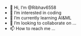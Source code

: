 - 👋 Hi, I’m @Ribhav6558
- 👀 I’m interested in coding
- 🌱 I’m currently learning AI&ML
- 💞️ I’m looking to collaborate on ...
- 📫 How to reach me ...

<!---
Ribhav6558/Ribhav6558 is a ✨ special ✨ repository because its `README.md` (this file) appears on your GitHub profile.
You can click the Preview link to take a look at your changes.
--->
